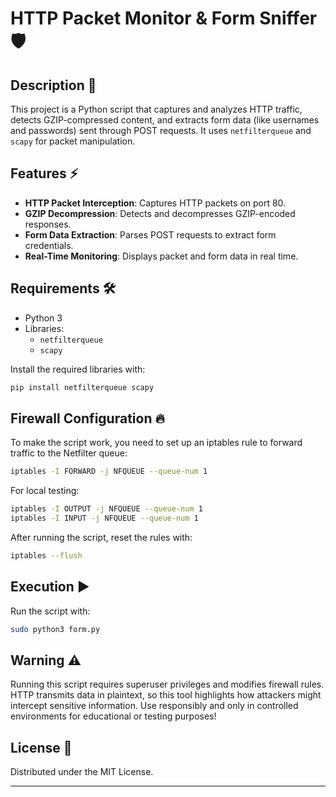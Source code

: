 # HTTP Packet Monitor & Form Sniffer 🛡️

## Description 📘
This project is a Python script that captures and analyzes HTTP traffic, detects GZIP-compressed content, and extracts form data (like usernames and passwords) sent through POST requests. It uses `netfilterqueue` and `scapy` for packet manipulation.

## Features ⚡
- **HTTP Packet Interception**: Captures HTTP packets on port 80.
- **GZIP Decompression**: Detects and decompresses GZIP-encoded responses.
- **Form Data Extraction**: Parses POST requests to extract form credentials.
- **Real-Time Monitoring**: Displays packet and form data in real time.

## Requirements 🛠️
- Python 3
- Libraries:
  - `netfilterqueue`
  - `scapy`

Install the required libraries with:
```bash
pip install netfilterqueue scapy
```

## Firewall Configuration 🔥
To make the script work, you need to set up an iptables rule to forward traffic to the Netfilter queue:
```bash
iptables -I FORWARD -j NFQUEUE --queue-num 1
```

For local testing:
```bash
iptables -I OUTPUT -j NFQUEUE --queue-num 1
iptables -I INPUT -j NFQUEUE --queue-num 1
```

After running the script, reset the rules with:
```bash
iptables --flush
```

## Execution ▶️
Run the script with:
```bash
sudo python3 form.py
```

## Warning ⚠️
Running this script requires superuser privileges and modifies firewall rules. HTTP transmits data in plaintext, so this tool highlights how attackers might intercept sensitive information. Use responsibly and only in controlled environments for educational or testing purposes!

## License 📄
Distributed under the MIT License.

---
